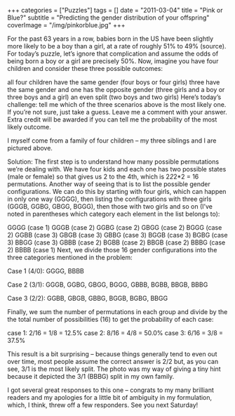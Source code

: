 +++
categories = ["Puzzles"]
tags = []
date = "2011-03-04"
title = "Pink or Blue?"
subtitle = "Predicting the gender distribution of your offspring"
coverImage = "/img/pinkorblue.jpg"
+++

For the past 63 years in a row, babies born in the US have been slightly more likely to be a boy than a girl, at a rate of roughly 51% to 49% (source).<!--more--> For today’s puzzle, let’s ignore that complication and assume the odds of being born a boy or a girl are precisely 50%. Now, imagine you have four children and consider these three possible outcomes:

all four children have the same gender (four boys or four girls)
three have the same gender and one has the opposite gender (three girls and a boy or three boys and a girl)
an even split (two boys and two girls)
Here’s today’s challenge: tell me which of the three scenarios above is the most likely one. If you’re not sure, just take a guess. Leave me a comment with your answer. Extra credit will be awarded if you can tell me the probability of the most likely outcome.

I myself come from a family of four children – my three siblings and I are pictured above.

Solution: The first step is to understand how many possible permutations we’re dealing with. We have four kids and each one has two possible states (male or female) so that gives us 2 to the 4th, which is 2*2*2*2 = 16 permutations. Another way of seeing that is to list the possible gender configurations. We can do this by starting with four girls, which can happen in only one way (GGGG), then listing the configurations with three girls (GGGB, GGBG, GBGG, BGGG), then those with two girls and so on (I’ve noted in parentheses which category each element in the list belongs to):

GGGG (case 1)
GGGB (case 2)
GGBG (case 2)
GBGG (case 2)
BGGG (case 2)
GGBB (case 3)
GBGB (case 3)
GBBG (case 3)
BGGB (case 3)
BGBG (case 3)
BBGG (case 3)
GBBB (case 2)
BGBB (case 2)
BBGB (case 2)
BBBG (case 2)
BBBB (case 1)
Next, we divide those 16 gender configurations into the three categories mentioned in the problem:

Case 1 (4/0): GGGG, BBBB

Case 2 (3/1): GGGB, GGBG, GBGG, BGGG, GBBB, BGBB, BBGB, BBBG

Case 3 (2/2): GGBB, GBGB, GBBG, BGGB, BGBG, BBGG

Finally, we sum the number of permutations in each group and divide by the the total number of possibilities (16) to get the probability of each case:

case 1: 2/16 = 1/8 = 12.5%
case 2: 8/16 = 4/8 = 50.0%
case 3: 6/16 = 3/8 = 37.5%

This result is a bit surprising – because things generally tend to even out over time, most people assume the correct answer is 2/2 but, as you can see, 3/1 is the most likely split. The photo was my way of giving a tiny hint because it depicted the 3/1 (BBBG) split in my own family.

I got several great responses to this one – congrats to my many brilliant readers and my apologies for a little bit of ambiguity in my formulation, which, I think, threw off a few responders. See you next Saturday!
